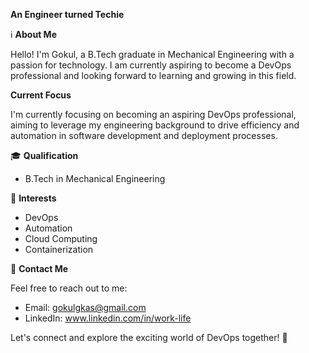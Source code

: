 **An Engineer turned Techie**

ℹ️ **About Me**

Hello! I'm Gokul, a B.Tech graduate in Mechanical Engineering with a passion for technology. I am currently aspiring to become a DevOps professional and looking forward to learning and growing in this field.

**Current Focus**

I'm currently focusing on becoming an aspiring DevOps professional, aiming to leverage my engineering background to drive efficiency and automation in software development and deployment processes.


🎓 **Qualification**

- B.Tech in Mechanical Engineering

🌟 **Interests** 

- DevOps
- Automation
- Cloud Computing
- Containerization

📧 **Contact Me**

Feel free to reach out to me:

- Email: gokulgkas@gmail.com
- LinkedIn:  www.linkedin.com/in/work-life

Let's connect and explore the exciting world of DevOps together!  🤝
